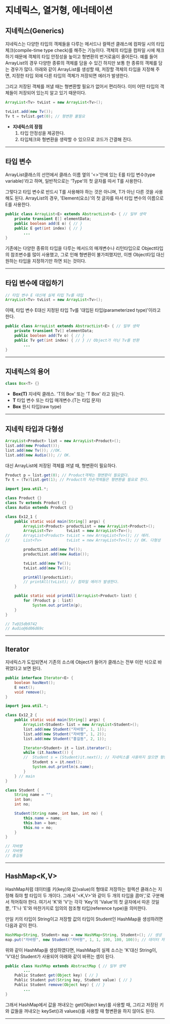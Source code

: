 # 지네릭스, 열거형, 에너테이션

## 지네릭스(Generics)

지네릭스는 다양한 타입의 객체들을 다루는 메서드나 컬렉션 클래스에 컴파일 시의 타입 체크(compile-time type check)를 해주는 기능이다. 객체의 타입을 컴파일 시에 채크하기 때문에 객체의 타입 안정성을 높이고 형변환의 번거로움이 줄어든다.
예를 들어 ArrayList의 경우 다양한 종류의 객체를 담을 수 있긴 하지만 보통 한 종류의 객체를 담는 경우가 많다. 아래와 같이 ArrayList를 생성할 때, 저장할 객체의 타입을 지정해 주면, 지정한 타입 외에 다른 타입의 객체가 저장되면 에러가 발생한다.

그리고 저장된 객체를 꺼낼 때는 형변환할 필요가 없어서 편리하다. 이미 어떤 타입의 객체들이 저장되어 있는지 알고 있기 때문이다.

```java
ArrayList<Tv> tvList = new ArrayList<Tv>();

tvList.add(new Tv());
Tv t = tvlist.get(0); // 형변환 불필요
```

- **지네릭스의 장점**
  1. 타입 안정성을 제공한다.
  2. 타입체크와 형변환을 생략할 수 있으므로 코드가 간결해 진다.

---

## 타입 변수

ArrayList클래스의 선언에서 클래스 이름 옆의 '<>'안에 있는 E를 타입 변수(type variable)'라고 하며, 일반적으로는 'Type'의 첫 글자를 따서 T를 사용한다.

그렇다고 타입 변수로 반드시 T를 사용해야 하는 것은 아니며, T가 아닌 다른 것을 사용해도 된다. ArrayList<E>의 경우, 'Element(요소)'의 첫 글자를 따서 타입 변수의 이름으로 E를 사용한다.

```java
public class ArrayList<E> extends AbstractList<E> { // 일부 생략
    private transient E[] elementData;
    public boolean add(E o) { // }
    public E get(int index) { // }
        ...
}
```

기존에는 다양한 종류의 타입을 다루는 메서드의 매개변수나 리턴타입으로 Object타입의 참조변수를 많이 사용했고, 그로 인해 형변환이 불가피했지만, 이젠 Object타입 대신 원하는 타입을 지정하기만 하면 되는 것이다.

---

## 타입 변수에 대입하기

```java
// 타입 변수 E 대신에 실제 타입 Tv를 대입
ArrayList<Tv> tvList = new ArrayList<Tv>();
```

이때, 타입 변수 E대신 지정된 타입 Tv를 '대입된 타입(parameterized type)'이라고 한다.

```java
public class ArrayList extends AbstractList<E> { // 일부 생략
    private transient Tv[] elementData;
    public boolean add(Tv o) { // }
    public Tv get(int index) { // } // Object가 아닌 Tv를 반환
        ...
}
```

---

## 지네릭스의 용어

```java
class Box<T> {}
```

- **Box(T)** 지네릭 클래스. 'T의 Box' 또는 'T Box' 라고 읽는다.
- **T** 타입 변수 또는 타입 매개변수.(T는 타입 문자)
- **Box** 원시 타입(raw type)

---

## 지네릭 타입과 다형성

```java
ArrayList<Product> list = new ArrayList<Product>();
list.add(new Product());
list.add(new Tv()); //OK.
list.add(new Audio()); // OK.
```

대신 ArrayList에 저장된 객체를 꺼낼 때, 형변환이 필요하다.

```java
Product p = list.get(0); // Product객체는 형변환이 필요없다.
Tv t = (Tv)list.get(1); // Product의 자손객체들은 형변환을 필요로 한다.
```

```java
import java.util.*;

class Product {}
class Tv extends Product {}
class Audio extends Product {}

class Ex12_1 {
	public static void main(String[] args) {
		ArrayList<Product> productList = new ArrayList<Product>();
		ArrayList<Tv>      tvList = new ArrayList<Tv>();
//  	ArrayList<Product> tvList = new ArrayList<Tv>(); // 에러.
// 		List<Tv>           tvList = new ArrayList<Tv>(); // OK. 다형성

		productList.add(new Tv());
		productList.add(new Audio());

		tvList.add(new Tv());
		tvList.add(new Tv());

		printAll(productList);
		// printAll(tvList); // 컴파일 에러가 발생한다.
	}

	public static void printAll(ArrayList<Product> list) {
		for (Product p : list)
			System.out.println(p);
	}
}

// Tv@15db9742
// Audio@6d06d69c
```

---

## Iterator<E>

지네릭스가 도입되면서 기존의 소스에 Object가 들어가 클래스는 전부 이런 식으로 바뀌었다고 보면 된다.

```java
public interface Iterator<E> {
	boolean hasNext();
	E next();
	void remove();
}
```

```java
import java.util.*;

class Ex12_2 {
	public static void main(String[] args) {
		ArrayList<Student> list = new ArrayList<Student>();
		list.add(new Student("자바왕", 1, 1));
		list.add(new Student("자바짱", 1, 2));
		list.add(new Student("홍길동", 2, 1));

		Iterator<Student> it = list.iterator();
		while (it.hasNext()) {
		//  Student s = (Student)it.next(); // 지네릭스를 사용하지 않으면 형변환 필요.
			Student s = it.next();
			System.out.println(s.name);
		}
	} // main
}

class Student {
	String name = "";
	int ban;
	int no;

	Student(String name, int ban, int no) {
		this.name = name;
		this.ban = ban;
		this.no = no;
	}
}

// 자바왕
// 자바짱
// 홍길동
```

---

## HashMap<K,V>

HashMap처럼 데이터를 키(key)와 값(value)의 형태로 저장하는 컬렉션 클래스는 지정해 줘야 할 타입이 두 개이다. 그래서 '<K,V>'와 같이 두 개의 타입을 콤마','로 구분해서 적어줘야 한다. 여기서 'K'와 'V'는 각각 'Key'의 'Value'의 첫 글자에서 따온 것일 뿐, 'T'나 'E'와 마찬가지로 임의의 참조형 타입(reference type)을 의미한다.

만일 키의 타입이 String이고 저장할 값의 타입이 Student인 HashMap을 생성하려면 다음과 같이 한다.

```java
HashMap<String, Student> map = new HashMap<String, Student>(); // 생성
map.put("자바왕", new Student("자바왕", 1, 1, 100, 100, 100)); // 데이터 저장
```

위와 같이 HashMap을 생성하였다면, HashMap의 실제 소스는 'K'대신 String이, 'V'대신 Student가 사용되어 아래와 같이 바뀌는 셈이 된다.

```java
public class HashMap extends AbstractMap { // 일부 생략
		...
	Public Student get(Object key) { // }
	Public Student put(String key, Student value) { // }
	Public Student remove(Object key) { // }
		...
}
```

그래서 HashMap에서 값을 꺼내오는 get(Object key)를 사용할 때, 그리고 저장된 키와 값들을 꺼내오는 keySet()과 values()를 사용할 때 형변환을 하지 않아도 된다.

---